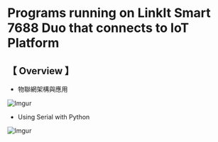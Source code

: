 # Programs running on LinkIt Smart 7688 Duo that connects to IoT Platform
      
## 【 Overview 】
                 
* 物聯網架構與應用
   
![Imgur](http://i.imgur.com/XbPXX59.png)

* Using Serial with Python
     
![Imgur](http://i.imgur.com/5Su09Vc.png)

  
